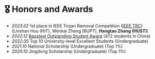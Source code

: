 # 🎖 Honors and Awards
- *2023.02* 1st place in IEEE Trojan Removal Competition ([IEEE TRC](https://www.trojan-removal.com/)) (Linshan Hou (HIT), Wenkai Zheng (BUPT), **Hangtao Zhang (HUST)**)
- *2022.12* [Baosteel Outstanding Student Award](http://www.bsef.baosteel.com/#/) (472 students in China)
- *2022.05* Top 10 University-level Excellent Students (Undergraduate)
- *2021.10* National Scholarship (Undergraduate) (Top 1%)
- *2020.10* Jingdong Scholarship (Undergraduate) (Top 1%)